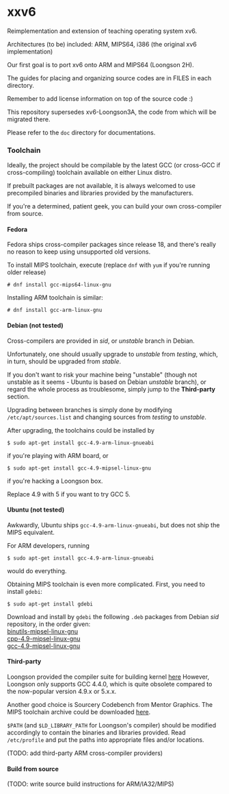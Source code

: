 # xxv6

Reimplementation and extension of teaching operating system xv6.

Architectures (to be) included: ARM, MIPS64, i386 (the original xv6 implementation)

Our first goal is to port xv6 onto ARM and MIPS64 (Loongson 2H).

The guides for placing and organizing source codes are in FILES in each directory.

Remember to add license information on top of the source code :)

This repository supersedes xv6-Loongson3A, the code from which will be migrated
there.

Please refer to the `doc` directory for documentations.

### Toolchain
Ideally, the project should be compilable by the latest GCC (or cross-GCC if
cross-compiling) toolchain available on either Linux distro.

If prebuilt packages are not available, it is always welcomed to use precompiled
binaries and libraries provided by the manufacturers.

If you're a determined, patient geek, you can build your own cross-compiler
from source.

#### Fedora
Fedora ships cross-compiler packages since release 18, and there's really no
reason to keep using unsupported old versions.

To install MIPS toolchain, execute (replace `dnf` with `yum` if you're running
older release)
```
# dnf install gcc-mips64-linux-gnu
```

Installing ARM toolchain is similar:
```
# dnf install gcc-arm-linux-gnu
```

#### Debian (**not tested**)
Cross-compilers are provided in *sid*, or *unstable* branch in Debian.

Unfortunately, one should usually upgrade to *unstable* from *testing*, which,
in turn, should be upgraded from *stable*.

If you don't want to risk your machine being "unstable" (though not unstable as
it seems - Ubuntu is based on Debian *unstable* branch), or regard the whole
process as troublesome, simply jump to the **Third-party** section.

Upgrading between branches is simply done by modifying `/etc/apt/sources.list`
and changing sources from *testing* to *unstable*.

After upgrading, the toolchains could be installed by
```
$ sudo apt-get install gcc-4.9-arm-linux-gnueabi
```
if you're playing with ARM board, or
```
$ sudo apt-get install gcc-4.9-mipsel-linux-gnu
```
if you're hacking a Loongson box.

Replace 4.9 with 5 if you want to try GCC 5.

#### Ubuntu (**not tested**)
Awkwardly, Ubuntu ships `gcc-4.9-arm-linux-gnueabi`, but does not ship the
MIPS equivalent.

For ARM developers, running
```
$ sudo apt-get install gcc-4.9-arm-linux-gnueabi
```
would do everything.

Obtaining MIPS toolchain is even more complicated.  First, you need to install
`gdebi`:
```
$ sudo apt-get install gdebi
```
Download and install by `gdebi` the following `.deb` packages from Debian *sid* 
repository, in the order given:  
[binutils-mipsel-linux-gnu](https://packages.debian.org/sid/binutils-mipsel-linux-gnu)  
[cpp-4.9-mipsel-linux-gnu](https://packages.debian.org/sid/cpp-4.9-mipsel-linux-gnu)  
[gcc-4.9-mipsel-linux-gnu](https://packages.debian.org/sid/gcc-4.9-mipsel-linux-gnu)  

#### Third-party
Loongson provided the compiler suite for building kernel [here](http://www.loongnix.org/dev/ftp/toolchain/gcc/release/CROSS_COMPILE/loongson3-gcc4.4.tar.gz)
However, Loongson only supports GCC 4.4.0, which is quite obsolete compared to
the now-popular version 4.9.x or 5.x.x.

Another good choice is Sourcery Codebench from Mentor Graphics.  The MIPS
toolchain archive could be downloaded
[here](sourcery.mentor.com/public/gnu_toolchain/mips-linux-gnu/mips-2015.05-18-mips-linux-gnu-i686-pc-linux-gnu.tar.bz2).

`$PATH` (and `$LD_LIBRARY_PATH` for Loongson's compiler) should be modified
accordingly to contain the binaries and libraries provided.
Read `/etc/profile` and put the paths into appropriate files and/or locations.

(TODO: add third-party ARM cross-compiler providers)

#### Build from source

(TODO: write source build instructions for ARM/IA32/MIPS)

